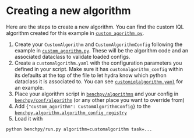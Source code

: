 
# Creating a new algorithm

Here are the steps to create a new algorithm. You can find the custom IQL algorithm
created for this example in [`custom_agorithm.py`](custom_algorithm.py).

1. Create your `CustomAlgorithm` and `CustomAlgorithmConfig` following the example
in [`custom_agorithm.py`](custom_algorithm.py). These will be the algorithm code
and an associated dataclass to validate loaded configs.
2. Create a `customalgorithm.yaml` with the configuration parameters you defined 
in your script. Make sure it has `customalgorithm_config` within its defaults at 
the top of the file to let hydra know which python dataclass it is 
associated to. You can see [`customiqlalgorithm.yaml`](customiqlalgorithm.yaml)
for an example.
3. Place your algorithm script in [`benchpy/algorithms`](../../../benchpy/algorithms) and 
your config in [`benchpy/conf/algorithm`](../../../benchpy/conf/algorithm) (or any other place you want to 
override from)
4. Add `{"custom_agorithm": CustomAlgorithmConfig}` to the [`benchpy.algorithm.algorithm_config_registry`](../../../benchpy/algorithms/__init__.py)
5. Load it with
```bash
python benchpy/run.py algorithm=customalgorithm task=...
```
